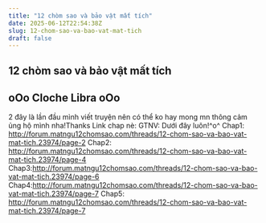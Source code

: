 ```yaml
---
title: "12 chòm sao và bảo vật mất tích"
date: 2025-06-12T22:54:38Z
slug: 12-chom-sao-va-bao-vat-mat-tich
draft: false
---
```


## 12 chòm sao và bảo vật mất tích

## oOo Cloche Libra oOo

2 đây là lần đầu mình viết truyện nên có thể ko hay mong mn thông cảm ủng hộ mình nha!Thanks
Link chap nè:
GTNV: Dưới đây luôn!^o^
 Chap1: http://forum.matngu12chomsao.com/threads/12-chom-sao-va-bao-vat-mat-tich.23974/page-2
 Chap2: http://forum.matngu12chomsao.com/threads/12-chom-sao-va-bao-vat-mat-tich.23974/page-4
Chap3:http://forum.matngu12chomsao.com/threads/12-chom-sao-va-bao-vat-mat-tich.23974/page-6
 Chap4:http://forum.matngu12chomsao.com/threads/12-chom-sao-va-bao-vat-mat-tich.23974/page-7
Chap5:
http://forum.matngu12chomsao.com/threads/12-chom-sao-va-bao-vat-mat-tich.23974/page-7